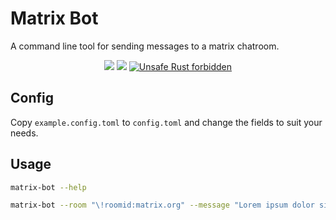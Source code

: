 # Matrix Bot
A command line tool for sending messages to a matrix chatroom.

<p align="center">
  <!-- CI -->
  <img src="https://github.com/dennis-lawter/matrix-bot/workflows/CI/badge.svg" />
  <!-- codecov -->
  <img src="https://codecov.io/gh/dennis-lawter/matrix-bot/branch/master/graph/badge.svg" />
  <!-- unsafe forbidden -->
  <a href="https://github.com/rust-secure-code/safety-dance/">
    <img src="https://img.shields.io/badge/unsafe-forbidden-success.svg"
      alt="Unsafe Rust forbidden" />
  </a>
</p>

## Config
Copy `example.config.toml` to `config.toml` and change the fields to suit your needs.

## Usage
```bash
matrix-bot --help
```
```bash
matrix-bot --room "\!roomid:matrix.org" --message "Lorem ipsum dolor sit amet"
```

